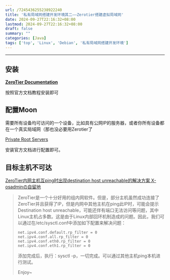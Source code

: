```yaml
---
url: /7245436255238922240
title: '私有局域网搭建开发环境其二——Zerotier搭建虚拟局域网'
date: 2024-09-27T22:16:32+08:00
lastmod: 2024-09-27T22:16:32+08:00
draft: false
summary: ""
categories: [Java]
tags: ['top', 'Linux', 'Debian', '私有局域网搭建开发环境']
---
```


<hr>

## 安装

[**ZeroTier Documentation**](https://docs.zerotier.com/)

按照官方文档教程安装即可

## 配置Moon

需要所有设备均可访问的一个设备，比如具有公网IP的服务器，或者你所有设备都在一个真实局域网（那也没必要用Zerotier了

[Private Root Servers](https://docs.zerotier.com/roots)

安装官方文档进行配置即可。

## 目标主机不可达

[ZeroTier内网主机互ping时出现destination host unreachable的解决方案 X-osadminの自留地](https://x-osadmin.com/448.xpost)

> ZeroTier是一个十分好用的组内网软件。但是，部分主机虽然成功连接了ZeroTier并且获得了IP，但是内网中其他主机在ping此IP时，可能会提示Destination host unreachable，可能还伴有端口无法访问等问题，其中Linux主机占多数。这是由于Linux内部回环机制造成的问题。因此，我们可以通过在/etc/sysctl.conf中添加如下配置来解决问题：
>
> ```
> net.ipv4.conf.default.rp_filter = 0
> net.ipv4.conf.all.rp_filter = 0
> net.ipv4.conf.eth0.rp_filter = 0
> net.ipv4.conf.eth1.rp_filter = 0
> ```
>
> 添加完成后，执行：sysctl -p，一切完成。可以通过其他主机ping本机进行测试。
>
> Enjoy~